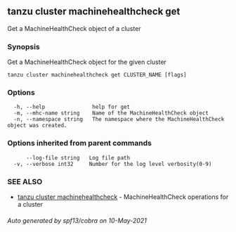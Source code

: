 ## tanzu cluster machinehealthcheck get

Get a MachineHealthCheck object of a cluster

### Synopsis

Get a MachineHealthCheck object for the given cluster

```
tanzu cluster machinehealthcheck get CLUSTER_NAME [flags]
```

### Options

```
  -h, --help               help for get
  -m, --mhc-name string    Name of the MachineHealthCheck object
  -n, --namespace string   The namespace where the MachineHealthCheck object was created.
```

### Options inherited from parent commands

```
      --log-file string   Log file path
  -v, --verbose int32     Number for the log level verbosity(0-9)
```

### SEE ALSO

* [tanzu cluster machinehealthcheck](tanzu_cluster_machinehealthcheck.md)	 - MachineHealthCheck operations for a cluster

###### Auto generated by spf13/cobra on 10-May-2021
